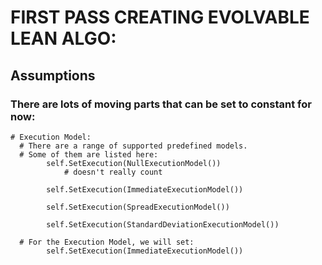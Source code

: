 # FIRST PASS CREATING EVOLVABLE LEAN ALGO:

## Assumptions
  ### There are lots of moving parts that can be set to constant for now:
    # Execution Model:
      # There are a range of supported predefined models.
      # Some of them are listed here:
            self.SetExecution(NullExecutionModel())
                # doesn't really count

            self.SetExecution(ImmediateExecutionModel())

            self.SetExecution(SpreadExecutionModel())

            self.SetExecution(StandardDeviationExecutionModel())

      # For the Execution Model, we will set:
            self.SetExecution(ImmediateExecutionModel())
